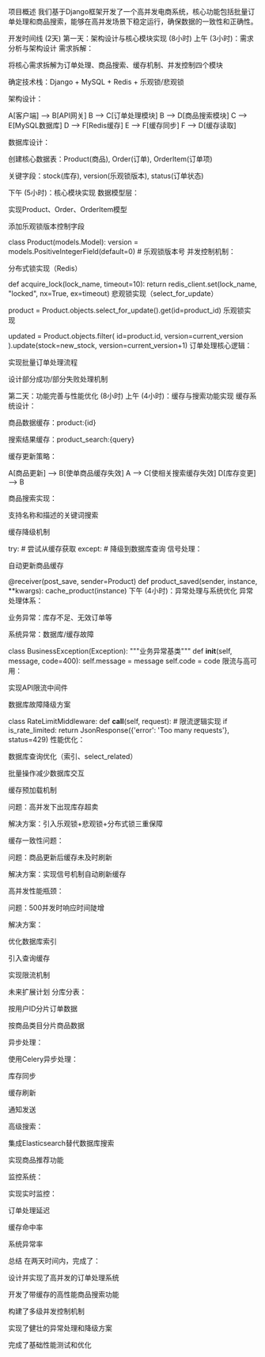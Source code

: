 项目概述
我们基于Django框架开发了一个高并发电商系统，核心功能包括批量订单处理和商品搜索，能够在高并发场景下稳定运行，确保数据的一致性和正确性。

开发时间线 (2天)
第一天：架构设计与核心模块实现 (8小时)
上午 (3小时)：需求分析与架构设计
需求拆解：

将核心需求拆解为订单处理、商品搜索、缓存机制、并发控制四个模块

确定技术栈：Django + MySQL + Redis + 乐观锁/悲观锁

架构设计：

A[客户端] --> B[API网关]
B --> C[订单处理模块]
B --> D[商品搜索模块]
C --> E[MySQL数据库]
D --> F[Redis缓存]
E --> F[缓存同步]
F --> D[缓存读取]


数据库设计：

创建核心数据表：Product(商品), Order(订单), OrderItem(订单项)

关键字段：stock(库存), version(乐观锁版本), status(订单状态)

下午 (5小时)：核心模块实现
数据模型层：

实现Product、Order、OrderItem模型

添加乐观锁版本控制字段

class Product(models.Model):
    version = models.PositiveIntegerField(default=0)  # 乐观锁版本号
并发控制机制：

分布式锁实现（Redis）

def acquire_lock(lock_name, timeout=10):
    return redis_client.set(lock_name, "locked", nx=True, ex=timeout)
悲观锁实现（select_for_update）

product = Product.objects.select_for_update().get(id=product_id)
乐观锁实现

updated = Product.objects.filter(
    id=product.id,
    version=current_version
).update(stock=new_stock, version=current_version+1)
订单处理核心逻辑：

实现批量订单处理流程

设计部分成功/部分失败处理机制

第二天：功能完善与性能优化 (8小时)
上午 (4小时)：缓存与搜索功能实现
缓存系统设计：

商品数据缓存：product:{id}

搜索结果缓存：product_search:{query}

缓存更新策略：

A[商品更新] --> B[使单商品缓存失效]
A --> C[使相关搜索缓存失效]
D[库存变更] --> B


商品搜索实现：

支持名称和描述的关键词搜索

缓存降级机制

try:
    # 尝试从缓存获取
except:
    # 降级到数据库查询
信号处理：

自动更新商品缓存

@receiver(post_save, sender=Product)
def product_saved(sender, instance, **kwargs):
    cache_product(instance)
下午 (4小时)：异常处理与系统优化
异常处理体系：

业务异常：库存不足、无效订单等

系统异常：数据库/缓存故障

class BusinessException(Exception):
    """业务异常基类"""
    def __init__(self, message, code=400):
        self.message = message
        self.code = code
限流与高可用：

实现API限流中间件

数据库故障降级方案

class RateLimitMiddleware:
    def __call__(self, request):
        # 限流逻辑实现
        if is_rate_limited:
            return JsonResponse({'error': 'Too many requests'}, status=429)
性能优化：

数据库查询优化（索引、select_related）

批量操作减少数据库交互

缓存预加载机制

问题：高并发下出现库存超卖

解决方案：引入乐观锁+悲观锁+分布式锁三重保障

缓存一致性问题：

问题：商品更新后缓存未及时刷新

解决方案：实现信号机制自动刷新缓存

高并发性能瓶颈：

问题：500并发时响应时间陡增

解决方案：

优化数据库索引

引入查询缓存

实现限流机制

未来扩展计划
分库分表：

按用户ID分片订单数据

按商品类目分片商品数据

异步处理：

使用Celery异步处理：

库存同步

缓存刷新

通知发送

高级搜索：

集成Elasticsearch替代数据库搜索

实现商品推荐功能

监控系统：

实现实时监控：

订单处理延迟

缓存命中率

系统异常率

总结
在两天时间内，完成了：

设计并实现了高并发的订单处理系统

开发了带缓存的高性能商品搜索功能

构建了多级并发控制机制

实现了健壮的异常处理和降级方案

完成了基础性能测试和优化
